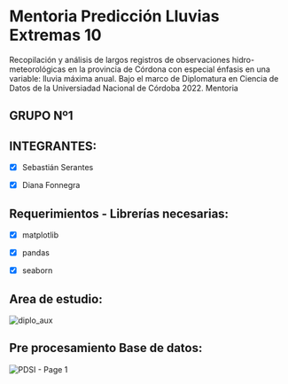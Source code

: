 # Mentoria Predicción Lluvias Extremas 10
Recopilación y análisis de largos registros de observaciones hidro-meteorológicas en la provincia de Córdona con especial énfasis en una variable: lluvia máxima anual. Bajo el marco de Diplomatura en Ciencia de Datos de la Universiadad Nacional de Córdoba 2022. Mentoria

## GRUPO Nº1

## INTEGRANTES:
  - [x] Sebastián Serantes
  - [x] Diana Fonnegra

  

## **Requerimientos - Librerías necesarias:**
   - [x] matplotlib
   - [x] pandas
   - [x] seaborn
  
  
## **Area de estudio:**
  
  ![diplo_aux](https://user-images.githubusercontent.com/11649711/191363016-767e4d0d-db05-4096-843e-deff1ef765ad.png)

## **Pre procesamiento Base de datos:**
![PDSI - Page 1](https://user-images.githubusercontent.com/11649711/191363554-cd801916-c741-4986-a976-6d149f8632e2.png)

